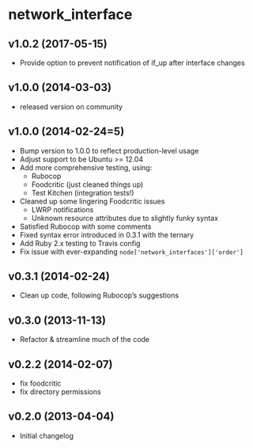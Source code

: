 network_interface
=================

v1.0.2 (2017-05-15)
-------------------
- Provide option to prevent notification of if_up after interface changes

v1.0.0 (2014-03-03)
-------------------
- released version on community


v1.0.0 (2014-02-24=5)
-------------------
- Bump version to 1.0.0 to reflect production-level usage
- Adjust support to be Ubuntu >= 12.04
- Add more comprehensive testing, using:
    - Rubocop
    - Foodcritic (just cleaned things up)
    - Test Kitchen (integration tests!)
- Cleaned up some lingering Foodcritic issues
    - LWRP notifications
    - Unknown resource attributes due to slightly funky syntax
- Satisfied Rubocop with some comments
- Fixed syntax error introduced in 0.3.1 with the ternary
- Add Ruby 2.x testing to Travis config
- Fix issue with ever-expanding `node['network_interfaces']['order']`

v0.3.1 (2014-02-24)
-------------------
- Clean up code, following Rubocop’s suggestions

v0.3.0 (2013-11-13)
-------------------
- Refactor & streamline much of the code

v0.2.2 (2014-02-07)
-------------------
- fix foodcritic
- fix directory permissions


v0.2.0 (2013-04-04)
-------------------
- Initial changelog
